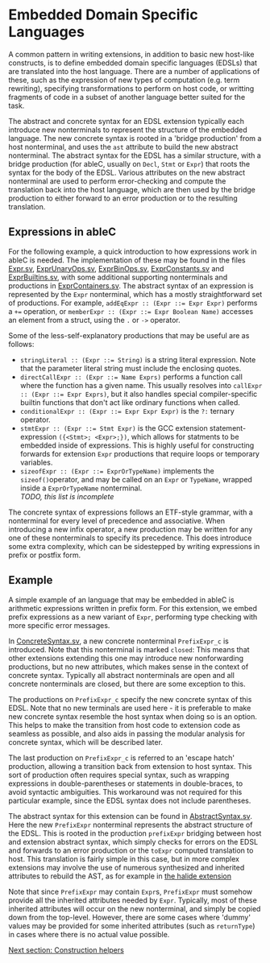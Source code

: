 # Embedded Domain Specific Languages
A common pattern in writing extensions, in addition to basic new host-like constructs, is to define embedded domain specific languages (EDSLs) that are translated into the host language.  There are a number of applications of these, such as the expression of new types of computation (e.g. term rewriting), specifying transformations to perform on host code, or writting fragments of code in a subset of another language better suited for the task.  

The abstract and concrete syntax for an EDSL extension typically each introduce new nonterminals to represent the structure of the embedded language.  The new concrete syntax is rooted in a 'bridge production' from a host nonterminal, and uses the `ast` attribute to build the new abstract nonterminal.  The abstract syntax for the EDSL has a similar structure, with a bridge production (for ableC, usually on `Decl`, `Stmt` or `Expr`) that roots the syntax for the body of the EDSL.  Various attributes on the new abstract nonterminal are used to perform error-checking and compute the translation back into the host language, which are then used by the bridge production to either forward to an error production or to the resulting translation.  

## Expressions in ableC
For the following example, a quick introduction to how expressions work in ableC is needed.  The implementation of these may be found in the files [Expr.sv](../../edu.umn.cs.melt.ableC/abstractsyntax/host/Expr.sv), [ExprUnaryOps.sv](../../edu.umn.cs.melt.ableC/abstractsyntax/host/ExprUnaryOps.sv),  [ExprBinOps.sv](../../edu.umn.cs.melt.ableC/abstractsyntax/host/ExprBinOps.sv), [ExprConstants.sv](../../edu.umn.cs.melt.ableC/abstractsyntax/host/ExprConstants.sv) and [ExprBuiltins.sv](../../edu.umn.cs.melt.ableC/abstractsyntax/host/ExprBuiltins.sv), with some additional supporting nonterminals and productions in [ExprContainers.sv](../../edu.umn.cs.melt.ableC/abstractsyntax/host/ExprContainers.sv).  The abstract syntax of an expression is represented by the `Expr` nonterminal, which has a mostly straightforward set of productions.  For example, `addEqExpr :: (Expr ::= Expr Expr)` performs a `+=` operation, or `memberExpr :: (Expr ::= Expr Boolean Name)` accesses an element from a struct, using the `.` or `->` operator.  

Some of the less-self-explanatory productions that may be useful are as follows:
* `stringLiteral :: (Expr ::= String)` is a string literal expression.  Note that the parameter literal string must include the enclosing quotes.  
* `directCallExpr :: (Expr ::= Name Exprs)` performs a function call where the function has a given name.  This usually resolves into `callExpr :: (Expr ::= Expr Exprs)`, but it also handles special compiler-specific builtin functions that don't act like ordinary functions when called.  
* `conditionalExpr :: (Expr ::= Expr Expr Expr)` is the `?:` ternary operator.
* `stmtExpr :: (Expr ::= Stmt Expr)` is the GCC extension statement-expression `({<Stmt>; <Expr>;})`, which allows for statments to be embedded inside of expressions.  This is highly useful for constructing forwards for extension `Expr` productions that require loops or temporary variables.  
* `sizeofExpr :: (Expr ::= ExprOrTypeName)` implements the `sizeof()`operator, and may be called on an `Expr` or `TypeName`, wrapped inside a `ExprOrTypeName` nonterminal.  
*TODO, this list is incomplete*

The concrete syntax of expressions follows an ETF-style grammar, with a nonterminal for every level of precedence and associative.  When introducing a new infix operator, a new production may be written for any one of these nonterminals to specify its precedence.  This does introduce some extra complexity, which can be sidestepped by writing expressions in prefix or postfix form.  

## Example
A simple example of an language that may be embedded in ableC is arithmetic expressions written in prefix form.  For this extension, we embed prefix expressions as a new variant of `Expr`, performing type checking with more specific error messages.  

In [ConcreteSyntax.sv](edu.umn.cs.melt.tutorials.ableC.prefixExpr/concretesyntax/ConcreteSyntax.sv), a new concrete nonterminal `PrefixExpr_c` is introduced.  Note that this nonterminal is marked `closed`: This means that other extensions extending this one may introduce new nonforwarding productions, but no new attributes, which makes sense in the context of concrete syntax.  Typically all abstract nonterminals are open and all concrete nonterminals are closed, but there are some exception to this.  

The productions on `PrefixExpr_c` specify the new concrete syntax of this EDSL.  Note that no new terminals are used here - it is preferable to make new concrete syntax resemble the host syntax when doing so is an option.  This helps to make the transition from host code to extension code as seamless as possible, and also aids in passing the modular analysis for concrete syntax, which will be described later.  

The last production on `PrefixExpr_c` is referred to an 'escape hatch' production, allowing a transition back from extension to host syntax.  This sort of production often requires special syntax, such as wrapping expressions in double-parentheses or statements in double-braces, to avoid syntactic ambiguities.  This workaround was not required for this particular example, since the EDSL syntax does not include parentheses.  

The abstract syntax for this extension can be found in [AbstractSyntax.sv](edu.umn.cs.melt.tutorials.ableC.prefixExpr/abstractsyntax/AbstractSyntax.sv).  Here the new `PrefixExpr` nonterminal represents the abstract structure of the EDSL.  This is rooted in the production `prefixExpr` bridging between host and extension abstract syntax, which simply checks for errors on the EDSL and forwards to an error production or the `toExpr` computed translation to host.  This translation is fairly simple in this case, but in more complex extensions may involve the use of numerous synthesized and inherited attributes to rebuild the AST, as for example in [the halide extension](https://github.umn.edu/melt/ableC-halide)

Note that since `PrefixExpr` may contain `Expr`s, `PrefixExpr` must somehow provide all the inherited attributes needed by `Expr`.  Typically, most of these inherited attributes will occur on the new nonterminal, and simply be copied down from the top-level.  However, there are some cases where 'dummy' values may be provided for some inherited attributes (such as `returnType`) in cases where there is no actual value possible.  

[Next section: Construction helpers](../construction/)

